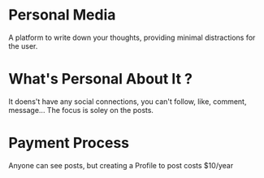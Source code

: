 # Personal Media
A platform to write down your thoughts, providing minimal distractions for the user.

# What's Personal About It ?
It doens't have any social connections, you can't follow, like, comment, message... The focus is soley on the posts.

# Payment Process
Anyone can see posts, but creating a Profile to post costs $10/year 
